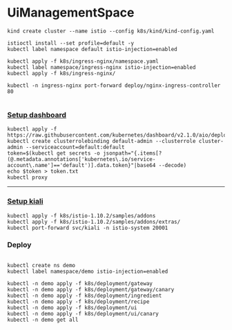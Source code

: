 # UiManagementSpace


```shell
kind create cluster --name istio --config k8s/kind/kind-config.yaml

istioctl install --set profile=default -y
kubectl label namespace default istio-injection=enabled

kubectl apply -f k8s/ingress-nginx/namespace.yaml
kubectl label namespace/ingress-nginx istio-injection=enabled
kubectl apply -f k8s/ingress-nginx/

kubectl -n ingress-nginx port-forward deploy/nginx-ingress-controller 80


```

### [Setup dashboard](http://localhost:8001/api/v1/namespaces/kubernetes-dashboard/services/https:kubernetes-dashboard:/proxy/)
```shell
kubectl apply -f https://raw.githubusercontent.com/kubernetes/dashboard/v2.1.0/aio/deploy/recommended.yaml
kubectl create clusterrolebinding default-admin --clusterrole cluster-admin --serviceaccount=default:default
token=$(kubectl get secrets -o jsonpath="{.items[?(@.metadata.annotations['kubernetes\.io/service-account\.name']=='default')].data.token}"|base64 --decode)
echo $token > token.txt
kubectl proxy

```

---

### [Setup kiali](http://127.0.0.1:20001)
```shell
kubectl apply -f k8s/istio-1.10.2/samples/addons
kubectl apply -f k8s/istio-1.10.2/samples/addons/extras/
kubectl port-forward svc/kiali -n istio-system 20001
```

### Deploy
```shell

kubectl create ns demo
kubectl label namespace/demo istio-injection=enabled

kubectl -n demo apply -f k8s/deployment/gateway
kubectl -n demo apply -f k8s/deployment/gateway/canary
kubectl -n demo apply -f k8s/deployment/ingredient
kubectl -n demo apply -f k8s/deployment/recipe
kubectl -n demo apply -f k8s/deployment/ui
kubectl -n demo apply -f k8s/deployment/ui/canary
kubectl -n demo get all

```
